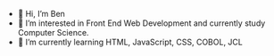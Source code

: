 - 👋 Hi, I’m Ben
- 👀 I’m interested in Front End Web Development and currently study Computer Science.
- 🌱 I’m currently learning HTML, JavaScript, CSS, COBOL, JCL

<!---
BenEmm/BenEmm is a ✨ special ✨ repository because its `README.md` (this file) appears on your GitHub profile.
You can click the Preview link to take a look at your changes.
--->
